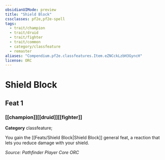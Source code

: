 ```yaml
---
obsidianUIMode: preview
title: "Shield Block"
cssclasses: pf2e,pf2e-spell
tags:
  - trait/champion
  - trait/druid
  - trait/fighter
  - trait/common
  - category/classfeature
  - remaster
aliases: "Compendium.pf2e.classfeatures.Item.eZNCckLzbH3GyncH"
license: ORC
---
```

# Shield Block
## Feat 1
### [[champion]][[druid]][[fighter]]

**Category** classfeature; 




You gain the [[Feats/Shield Block|Shield Block]] general feat, a reaction that lets you reduce damage with your shield.

*Source: Pathfinder Player Core*
*ORC*